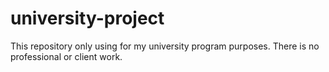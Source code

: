 # university-project
This repository only using for my university program purposes. There is no professional or client work.

